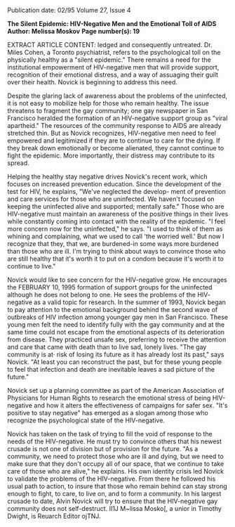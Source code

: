 Publication date: 02/95
Volume 27, Issue 4

**The Silent Epidemic: HIV-Negative Men and the Emotional Toll of AIDS**
**Author: Melissa Moskov**
**Page number(s): 19**

EXTRACT ARTICLE CONTENT:
ledged and consequently untreated. Dr. 
Miles Cohen, a Toronto psychiatrist, refers 
to the psychological toll on the physically 
healthy as a "silent epidemic." There 
remains a need for the institutional 
empowerment of HIV-negative men that 
will provide support, recognition of their 
emotional distress, and a way of assuaging 
their guilt over their health. Novick is 
beginning to address this need. 

Despite the glaring lack of awareness 
about the problems of the uninfected, it is 
not easy to mobilize help for those who 
remain healthy. The issue threatens to 
fragment the gay community; one gay 
newspaper in San Francisco heralded the 
formation of an HIV-negative support 
group as "viral apartheid." The resources 
of the community response to AIDS are 
already stretched thin. But as Novick 
recognizes, HIV-negative men need to feel 
empowered and legitimized if they are to 
continue to care for the dying. If they 
break down emotionally or become 
alienated, they cannot continue to fight 
the epidemic. More importantly, their 
distress may contribute to its spread. 

Helping the healthy stay negative 
drives Novick's recent work, which focuses 
on increased prevention education. Since 
the development of the test for HIV, he 
explains, "We've neglected the develop-
ment of prevention and care services for 
those who are uninfected. We haven't 
focused on keeping the uninfected alive 
and supported; mentally safe." Those who 
are HIV-negative must maintain an 
awareness of the positive things in their 
lives while constantly coming into contact 
with the reality of the epidemic. "I feel 
more concern now for the uninfected," he 
says. "I used to think of them as whining 
and complaining, what we used to call 'the 
worried well.' But now I recognize that 
they, that we, are burdened-in some ways 
more burdened than those who are ill. I'm 
trying to think about ways to convince 
those who are still healthy that it's worth it 
to put on a condom because it's worth it to 
continue to live." 

Novick would like to see concern for 
the HIV-negative grow. He encourages the 
FEBRUARY 10, 1995 
formation of support groups for the 
uninfected although he does not belong to 
one. He sees the problems of the HIV-
negative as a valid topic for research. In 
the summer of 1993, Novick began to pay 
attention to the emotional background 
behind the second wave of outbreaks of 
HIV infection among younger gay men in 
San Francisco. These young men felt the 
need to identify fully with the gay 
community and at the same time could 
not escape from the emotional aspects of 
its deterioration from disease. They 
practiced unsafe sex, preferring to receive 
the attention and care that came with 
death than to live sad, lonely lives. "The 
gay community is at· risk of losing its 
future as it has already lost its past," says 
Novick. "At least you can reconstruct the 
past, but for these young people to feel 
that infection and death are inevitable 
leaves a sad picture of the future." 

Novick set up a planning committee as 
part of the American Association of 
Physicians for Human Rights to research 
the emotional stress of being HIV-negative 
and how it alters the effectiveness of 
campaigns for safer sex. "It's positive to 
stay negative" has emerged as a slogan 
among those who 
recognize 
the 
psychological state of the HIV-negative. 

Novick has taken on the task of trying 
to fill the void of response to the needs of 
the HIV-negative. He must try to convince 
others that his newest crusade is not one of 
division but of provision for the future. 
"As a community, we need to protect those 
who are ill and dying, but we need to 
make sure that they don't occupy all of our 
space, that we continue to take care of 
those who are alive," he explains. His own 
identity crisis led Novick to validate the 
problems of the HIV-negative. From there 
he followed his usual path to action, to 
insure that those who remain behind can 
stay strong enough to fight, to care, to live 
on, and to form a community. In his 
largest crusade to date, Alvin Novick will 
try to ensure that the HIV-negative gay 
community does not self-destruct. 
II1J 
M~lissa Mosko[, a unior in Timothy Dwight, 
is Reuarch Editor ojTNJ.